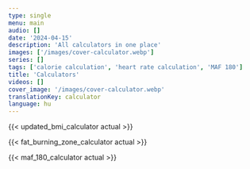```yaml
---
type: single
menu: main
audio: []
date: '2024-04-15'
description: 'All calculators in one place'
images: ['/images/cover-calculator.webp']
series: []
tags: ['calorie calculation', 'heart rate calculation', 'MAF 180']
title: 'Calculators'
videos: []
cover_image: '/images/cover-calculator.webp'
translationKey: calculator
language: hu
---
```



{{< updated_bmi_calculator actual >}}

{{< fat_burning_zone_calculator actual >}}

{{< maf_180_calculator actual >}}
